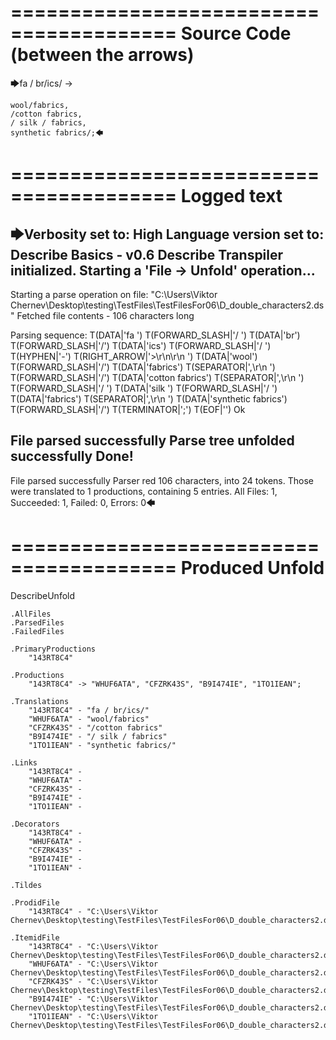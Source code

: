 ========================================
Source Code (between the arrows)
========================================

🡆fa / br/ics/ ->

    wool/fabrics,
    /cotton fabrics,
    / silk / fabrics,
    synthetic fabrics/;🡄

========================================
Logged text
========================================

🡆Verbosity set to: High
Language version set to: Describe Basics - v0.6
Describe Transpiler initialized.
Starting a 'File -> Unfold' operation...
------------------------
Starting a parse operation on file: "C:\Users\Viktor Chernev\Desktop\testing\TestFiles\TestFilesFor06\D_double_characters2.ds"
Fetched file contents - 106 characters long

Parsing sequence: T(DATA|'fa ') T(FORWARD_SLASH|'/ ') T(DATA|'br') T(FORWARD_SLASH|'/') T(DATA|'ics') T(FORWARD_SLASH|'/ ') T(HYPHEN|'-') T(RIGHT_ARROW|'>\r\n\r\n    ') T(DATA|'wool') T(FORWARD_SLASH|'/') T(DATA|'fabrics') T(SEPARATOR|',\r\n    ') T(FORWARD_SLASH|'/') T(DATA|'cotton fabrics') T(SEPARATOR|',\r\n    ') T(FORWARD_SLASH|'/ ') T(DATA|'silk ') T(FORWARD_SLASH|'/ ') T(DATA|'fabrics') T(SEPARATOR|',\r\n    ') T(DATA|'synthetic fabrics') T(FORWARD_SLASH|'/') T(TERMINATOR|';') T(EOF|'<EOF>') Ok

File parsed successfully
Parse tree unfolded successfully
Done!
------------------------
File parsed successfully
Parser red 106 characters, into 24 tokens.
Those were translated to 1 productions, containing 5 entries.
All Files: 1, Succeeded: 1, Failed: 0, Errors: 0🡄

========================================
Produced Unfold
========================================

DescribeUnfold

    .AllFiles
    .ParsedFiles
    .FailedFiles

    .PrimaryProductions
        "143RT8C4" 

    .Productions
        "143RT8C4" -> "WHUF6ATA", "CFZRK43S", "B9I474IE", "1TO1IEAN";

    .Translations
        "143RT8C4" - "fa / br/ics/"
        "WHUF6ATA" - "wool/fabrics"
        "CFZRK43S" - "/cotton fabrics"
        "B9I474IE" - "/ silk / fabrics"
        "1TO1IEAN" - "synthetic fabrics/"

    .Links
        "143RT8C4" - 
        "WHUF6ATA" - 
        "CFZRK43S" - 
        "B9I474IE" - 
        "1TO1IEAN" - 

    .Decorators
        "143RT8C4" - 
        "WHUF6ATA" - 
        "CFZRK43S" - 
        "B9I474IE" - 
        "1TO1IEAN" - 

    .Tildes

    .ProdidFile
        "143RT8C4" - "C:\Users\Viktor Chernev\Desktop\testing\TestFiles\TestFilesFor06\D_double_characters2.ds"

    .ItemidFile
        "143RT8C4" - "C:\Users\Viktor Chernev\Desktop\testing\TestFiles\TestFilesFor06\D_double_characters2.ds"
        "WHUF6ATA" - "C:\Users\Viktor Chernev\Desktop\testing\TestFiles\TestFilesFor06\D_double_characters2.ds"
        "CFZRK43S" - "C:\Users\Viktor Chernev\Desktop\testing\TestFiles\TestFilesFor06\D_double_characters2.ds"
        "B9I474IE" - "C:\Users\Viktor Chernev\Desktop\testing\TestFiles\TestFilesFor06\D_double_characters2.ds"
        "1TO1IEAN" - "C:\Users\Viktor Chernev\Desktop\testing\TestFiles\TestFilesFor06\D_double_characters2.ds"

